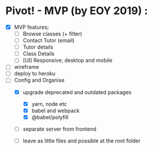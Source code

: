 # Pivot! - MVP (by EOY 2019) :

- [x] MVP features;
  - [ ] Browse classes (+ filter)
  - [ ] Contact Tutor (email)
  - [ ] Tutor details
  - [ ] Class Details
  - [ ] [UI] Responsive; desktop and mobile
- [ ] wireframe
- [ ] deploy to heroku
- [ ] Config and Organise
  - [x] upgrade deprecated and outdated packages
    - [x] yarn, node etc
    - [x] babel and webpack
    - [x] @babel/polyfill
  - [ ] separate server from frontend
  - [ ] leave as little files and possible at the root folder


